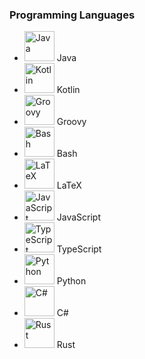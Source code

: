<!--suppress HtmlUnknownTarget -->

### Programming Languages

- <img class="icon" height="48" width="48" alt="Java" src="/assets/img/icons/java.svg"> Java
- <img class="icon" height="48" width="48" alt="Kotlin" src="/assets/img/icons/kotlin.svg"> Kotlin
- <img class="icon" height="48" width="48" alt="Groovy" src="/assets/img/icons/apachegroovy.svg"> Groovy
- <img class="icon" height="48" width="48" alt="Bash" src="/assets/img/icons/gnubash.svg"> Bash
- <img class="icon" height="48" width="48" alt="LaTeX" src="/assets/img/icons/latex.svg"> LaTeX
- <img class="icon" height="48" width="48" alt="JavaScript" src="/assets/img/icons/javascript.svg"> JavaScript
- <img class="icon" height="48" width="48" alt="TypeScript" src="/assets/img/icons/typescript.svg"> TypeScript
- <img class="icon" height="48" width="48" alt="Python" src="/assets/img/icons/python.svg"> Python
- <img class="icon" height="48" width="48" alt="C#" src="/assets/img/icons/csharp.svg"> C#
- <img class="icon" height="48" width="48" alt="Rust" src="/assets/img/icons/rust.svg"> Rust
